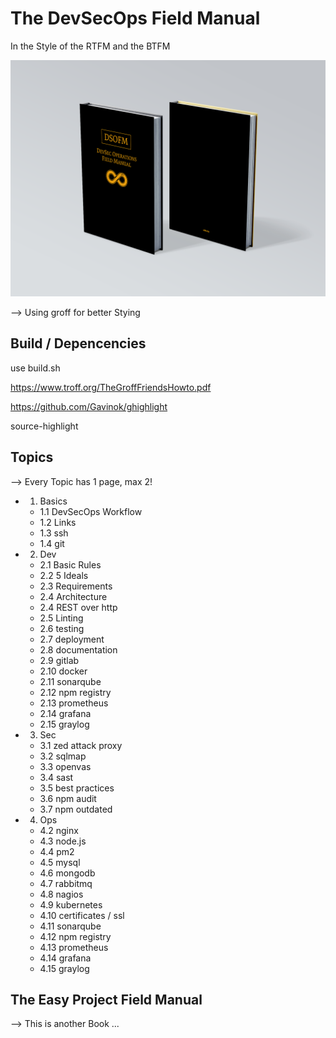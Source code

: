 # The DevSecOps Field Manual

In the Style of the RTFM and the BTFM

![alt text](assets/dsofm_2020_v2_book.png "Book Grafic")


--> Using groff for better Stying

## Build / Depencencies

use build.sh

https://www.troff.org/TheGroffFriendsHowto.pdf

https://github.com/Gavinok/ghighlight

source-highlight


## Topics

--> Every Topic has 1 page, max 2!

- 1. Basics
  - 1.1 DevSecOps Workflow
  - 1.2 Links
  - 1.3 ssh
  - 1.4 git
- 2. Dev
  - 2.1 Basic Rules
  - 2.2 5 Ideals
  - 2.3 Requirements
  - 2.4 Architecture
  - 2.4 REST over http
  - 2.5 Linting
  - 2.6 testing
  - 2.7 deployment
  - 2.8 documentation
  - 2.9 gitlab
  - 2.10 docker
  - 2.11 sonarqube
  - 2.12 npm registry
  - 2.13 prometheus
  - 2.14 grafana
  - 2.15 graylog
- 3. Sec
  - 3.1 zed attack proxy
  - 3.2 sqlmap
  - 3.3 openvas
  - 3.4 sast
  - 3.5 best practices
  - 3.6 npm audit
  - 3.7 npm outdated
- 4. Ops
  - 4.2 nginx
  - 4.3 node.js
  - 4.4 pm2
  - 4.5 mysql
  - 4.6 mongodb
  - 4.7 rabbitmq
  - 4.8 nagios
  - 4.9 kubernetes
  - 4.10 certificates / ssl
  - 4.11 sonarqube
  - 4.12 npm registry
  - 4.13 prometheus
  - 4.14 grafana
  - 4.15 graylog

## The Easy Project Field Manual

--> This is another Book ...